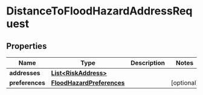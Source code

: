 

# DistanceToFloodHazardAddressRequest


## Properties

Name | Type | Description | Notes
------------ | ------------- | ------------- | -------------
**addresses** | [**List&lt;RiskAddress&gt;**](RiskAddress.md) |  | 
**preferences** | [**FloodHazardPreferences**](FloodHazardPreferences.md) |  |  [optional]



